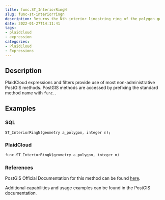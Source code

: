 ```yaml
---
title: func.ST_InteriorRingN
slug: func-st-interiorringn
description: Returns the Nth interior linestring ring of the polygon geometry
date: 2022-01-27T14:11:41
tags:
- plaidcloud
- expression
categories:
- PlaidCloud
- Expressions
---
```



## Description


PlaidCloud expressions and filters provide use of most non-administrative PostGIS methods. PostGIS methods are accessed by prefixing the standard method name with `func.`.



## Examples


### SQL



```
ST_InteriorRingN(geometry a_polygon, integer n);
```


### PlaidCloud



```python
func.ST_InteriorRingN(geometry a_polygon, integer n)
```


### References


PostGIS Official Documentation for this method can be found [here](https://postgis.net/docs/manual-3.1/ST_InteriorRingN.html).



Additional capabilities and usage examples can be found in the PostGIS documentation.

